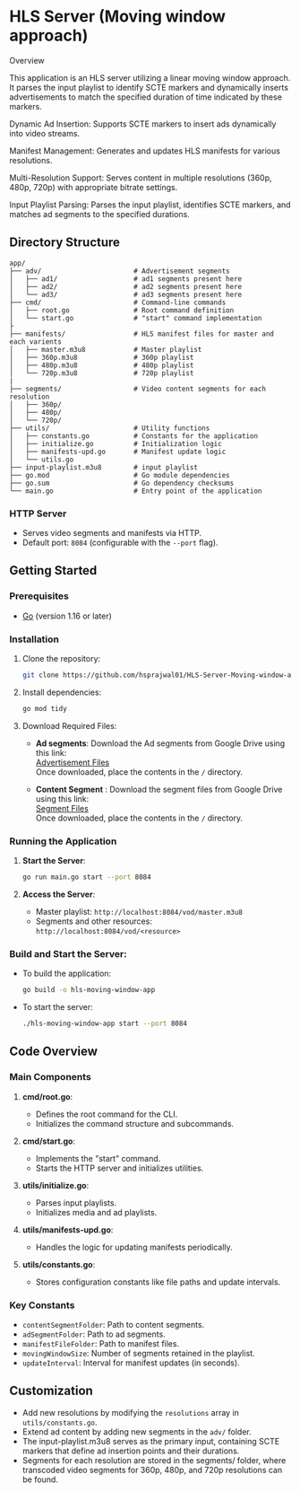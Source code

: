 # HLS Server (Moving window approach)

Overview

 This application is an HLS server utilizing a linear moving window approach. It parses the input playlist to identify SCTE markers and dynamically inserts advertisements to match the specified duration of time indicated by these markers.

Dynamic Ad Insertion: Supports SCTE markers to insert ads dynamically into video streams.

Manifest Management: Generates and updates HLS manifests for various resolutions.

Multi-Resolution Support: Serves content in multiple resolutions (360p, 480p, 720p) with appropriate bitrate settings.

Input Playlist Parsing: Parses the input playlist, identifies SCTE markers, and matches ad segments to the specified durations.

## Directory Structure

```plaintext
app/
├── adv/                       # Advertisement segments
│   ├── ad1/                   # ad1 segments present here
│   ├── ad2/                   # ad2 segments present here
│   └── ad3/                   # ad3 segments present here
├── cmd/                       # Command-line commands
│   ├── root.go                # Root command definition
│   └── start.go               # "start" command implementation
├
├── manifests/                 # HLS manifest files for master and each varients
│   ├── master.m3u8            # Master playlist
│   ├── 360p.m3u8              # 360p playlist
│   ├── 480p.m3u8              # 480p playlist
│   └── 720p.m3u8              # 720p playlist
|
├── segments/                  # Video content segments for each resolution
│   ├── 360p/
│   ├── 480p/
│   └── 720p/
├── utils/                     # Utility functions
│   ├── constants.go           # Constants for the application
│   ├── initialize.go          # Initialization logic
│   ├── manifests-upd.go       # Manifest update logic
│   └── utils.go
├── input-playlist.m3u8        # input playlist
├── go.mod                     # Go module dependencies
├── go.sum                     # Go dependency checksums
└── main.go                    # Entry point of the application
```

### HTTP Server
- Serves video segments and manifests via HTTP.
- Default port: `8084` (configurable with the `--port` flag).

## Getting Started

### Prerequisites
- [Go](https://golang.org/) (version 1.16 or later)


### Installation

1. Clone the repository:
   ```bash
   git clone https://github.com/hsprajwal01/HLS-Server-Moving-window-approach.git
   ```

2. Install dependencies:
   ```bash
   go mod tidy
   ```

3. Download Required Files:

   - **Ad segments**:
     Download the Ad segments from Google Drive using this link:  
     [Advertisement Files](https://drive.google.com/drive/folders/18D0yC2LaDGC9MIWGMmtgQJFnkGV3aVnv?usp=drive_link)  
     Once downloaded, place the contents in the `/` directory.



   - **Content Segment** :
     Download the segment files from Google Drive using this link:  
     [Segment Files](https://drive.google.com/drive/folders/1XpKgiXPW1kvSlf8EbBriojl1PKEuqiX6?usp=drive_link)  
     Once downloaded, place the contents in the `/` directory.


### Running the Application

1. **Start the Server**:
   ```bash
   go run main.go start --port 8084
   ```


2. **Access the Server**:
   - Master playlist: `http://localhost:8084/vod/master.m3u8`
   - Segments and other resources: `http://localhost:8084/vod/<resource>`

### Build and Start the Server:

- To build the application:

     ```bash
     go build -o hls-moving-window-app
     ```
- To start the server:
     ```bash
     ./hls-moving-window-app start --port 8084
     ```

## Code Overview

### Main Components

1. **cmd/root.go**:
   - Defines the root command for the CLI.
   - Initializes the command structure and subcommands.

2. **cmd/start.go**:
   - Implements the "start" command.
   - Starts the HTTP server and initializes utilities.

3. **utils/initialize.go**:
   - Parses input playlists.
   - Initializes media and ad playlists.

4. **utils/manifests-upd.go**:
   - Handles the logic for updating manifests periodically.

5. **utils/constants.go**:
   - Stores configuration constants like file paths and update intervals.

### Key Constants
- `contentSegmentFolder`: Path to content segments.
- `adSegmentFolder`: Path to ad segments.
- `manifestFileFolder`: Path to manifest files.
- `movingWindowSize`: Number of segments retained in the playlist.
- `updateInterval`: Interval for manifest updates (in seconds).

## Customization

- Add new resolutions by modifying the `resolutions` array in `utils/constants.go`.
- Extend ad content by adding new segments in the `adv/` folder.
- The input-playlist.m3u8 serves as the primary input, containing SCTE markers that define ad insertion points and their durations.
- Segments for each resolution are stored in the segments/ folder, where transcoded video segments for 360p, 480p, and 720p resolutions can be found.



